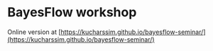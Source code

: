 # BayesFlow workshop

Online version at [https://kucharssim.github.io/bayesflow-seminar/](https://kucharssim.github.io/bayesflow-seminar/)